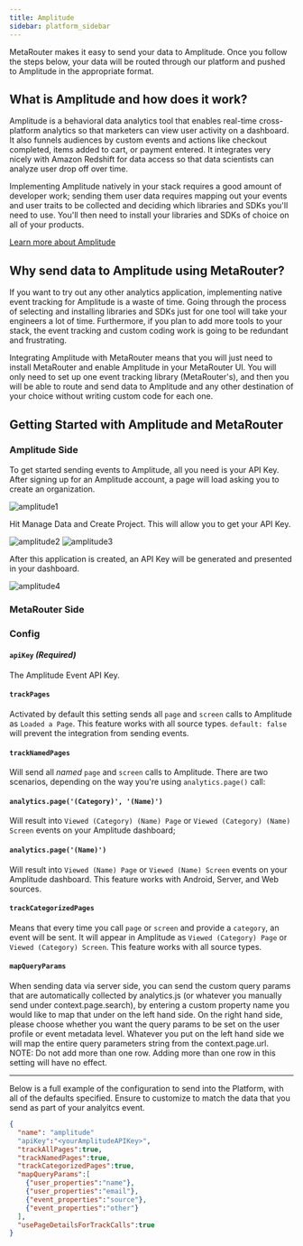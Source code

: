```yaml
---
title: Amplitude
sidebar: platform_sidebar
---
```


MetaRouter makes it easy to send your data to Amplitude. Once you follow the steps below, your data will be routed through our platform and pushed to Amplitude in the appropriate format.

## What is Amplitude and how does it work?

Amplitude is a behavioral data analytics tool that enables real-time cross-platform analytics so that marketers can view user activity on a dashboard. It also funnels audiences by custom events and actions like checkout completed, items added to cart, or payment entered. It integrates very nicely with Amazon Redshift for data access so that data scientists can analyze user drop off over time.

Implementing Amplitude natively in your stack requires a good amount of developer work; sending them user data requires mapping out your events and user traits to be collected and deciding which libraries and SDKs you'll need to use. You'll then need to install your libraries and SDKs of choice on all of your products.

[Learn more about Amplitude](https://amplitude.com/)

## Why send data to Amplitude using MetaRouter?

If you want to try out any other analytics application, implementing native event tracking for Amplitude is a waste of time. Going through the process of selecting and installing libraries and SDKs just for one tool will take your engineers a lot of time. Furthermore, if you plan to add more tools to your stack, the event tracking and custom coding work is going to be redundant and frustrating.

Integrating Amplitude with MetaRouter means that you will just need to install MetaRouter and enable Amplitude in your MetaRouter UI. You will only need to set up one event tracking library (MetaRouter's), and then you will be able to route and send data to Amplitude and any other destination of your choice without writing custom code for each one.

## Getting Started with Amplitude and MetaRouter

### Amplitude Side

To get started sending events to Amplitude, all you need is your API Key. After signing up for an Amplitude account, a page will load asking you to create an organization.

![amplitude1](../../../../images/amp-ee-1.png)

Hit Manage Data and Create Project. This will allow you to get your API Key.

![amplitude2](../../../../images/amp-ee-2.png)
![amplitude3](../../../../images/amp-ee-3.png)

After this application is created, an API Key will be generated and presented in your dashboard.

![amplitude4](../../../../images/amp-ee-4.png)

### MetaRouter Side

### Config
#### `apiKey` *(Required)*
The Amplitude Event API Key.


#### `trackPages`
Activated by default this setting sends all `page` and `screen` calls to Amplitude as `Loaded a Page`. This feature works with all source types. `default: false` will prevent the integration from sending events.
#### `trackNamedPages`
Will send all _named_ `page` and `screen` calls to Amplitude. There are two scenarios, depending on the way you're using `analytics.page()` call:
#### `analytics.page('(Category)', '(Name)')`
Will result into `Viewed (Category) (Name) Page` or `Viewed (Category) (Name) Screen` events on your Amplitude dashboard;
#### `analytics.page('(Name)')`
Will result into `Viewed (Name) Page` or `Viewed (Name) Screen` events on your Amplitude dashboard.
    This feature works with Android, Server, and Web sources.
#### `trackCategorizedPages`
Means that every time you call `page` or `screen` and provide a `category`, an event will be sent. It will appear in Amplitude as `Viewed (Category) Page` or `Viewed (Category) Screen`. This feature works with all source types.
#### `mapQueryParams`
When sending data via server side, you can send the custom query params that are automatically collected by analytics.js (or whatever you manually send under context.page.search), by entering a custom property name you would like to map that under on the left hand side. On the right hand side, please choose whether you want the query params to be set on the user profile or event metadata level. Whatever you put on the left hand side we will map the entire query parameters string from the context.page.url. NOTE: Do not add more than one row. Adding more than one row in this setting will have no effect.

---
Below is a full example of the configuration to send into the Platform, with all of the defaults specified. Ensure to customize to match the data that you send as part of your analyitcs event.


```json
{
  "name": "amplitude"
  "apiKey":"<yourAmplitudeAPIKey>",
  "trackAllPages":true,
  "trackNamedPages":true,
  "trackCategorizedPages":true,
  "mapQueryParams":[
    {"user_properties":"name"},
    {"user_properties":"email"},
    {"event_properties":"source"},
    {"event_properties":"other"}
  ],
  "usePageDetailsForTrackCalls":true
}
```
